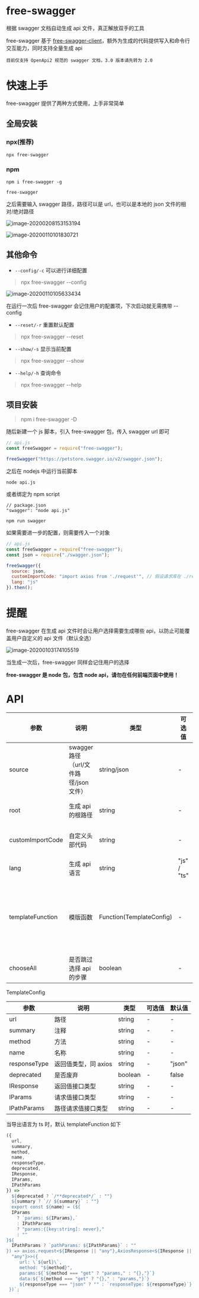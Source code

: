 # free-swagger

根据 swagger 文档自动生成 api 文件，真正解放双手的工具

free-swagger 基于 [free-swagger-client](https://www.npmjs.com/package/free-swagger-client)，额外为生成的代码提供写入和命令行交互能力，同时支持全量生成 api

`目前仅支持 OpenApi2 规范的 swagger 文档，3.0 版本请先转为 2.0`

# 快速上手

free-swagger 提供了两种方式使用，上手非常简单

## 全局安装

### npx(推荐)

```
npx free-swagger
```

### npm

```
npm i free-swagger -g
```

```
free-swagger
```

之后需要输入 swagger 路径，路径可以是 url，也可以是本地的 json 文件的相对/绝对路径

![image-20200208153153194](https://tva1.sinaimg.cn/large/0082zybply1gbp11zc8jrj32bo0h842p.jpg)

![image-20200110101830721](https://tva1.sinaimg.cn/large/006tNbRwgy1gar910l84dj30w2042jtc.jpg)

## 其他命令

- `--config/-c` 可以进行详细配置

> npx free-swagger --config

![image-20200110105633434](https://tva1.sinaimg.cn/large/006tNbRwly1gara4kfyrmj30wq06yadw.jpg)

在运行一次后 free-swagger 会记住用户的配置项，下次启动就无需携带 --config

- `--reset/-r` 重置默认配置

> npx free-swagger --reset

- `--show/-s` 显示当前配置

> npx free-swagger --show

- `--help/-h` 查询命令

> npx free-swagger --help

## 项目安装

> npm i free-swagger -D

随后新建一个 js 脚本，引入 free-swagger 包，传入 swagger url 即可

```javascript
// api.js
const freeSwagger = require("free-swagger");

freeSwagger("https://petstore.swagger.io/v2/swagger.json");
```

之后在 nodejs 中运行当前脚本

```
node api.js
```

或者绑定为 npm script

```
// package.json
"swagger": "node api.js"

npm run swagger
```

如果需要进一步的配置，则需要传入一个对象

```javascript
// api.js
const freeSwagger = require("free-swagger");
const json = require("./swagger.json");

freeSwagger({
  source: json,
  customImportCode: "import axios from './request'", // 假设请求库在 ./request
  lang: "js"
}).then();
```

# 提醒

free-swagger 在生成 api 文件时会让用户选择需要生成哪些 api，以防止可能覆盖用户自定义的 api 文件（默认全选）

![image-20200103174105519](https://tva1.sinaimg.cn/large/006tNbRwgy1gajihbv47tj30uq0c2k2u.jpg)

当生成一次后，free-swagger 同样会记住用户的选择

**free-swagger 是 node 包，包含 node api，请勿在任何前端页面中使用！**

# API

| 参数             | 说明                                   | 类型                     | 可选值      | 默认值                                         |
| ---------------- | -------------------------------------- | ------------------------ | ----------- | ---------------------------------------------- |
| source           | swagger 路径（url/文件路径/json 文件） | string/json              | -           | -                                              |
| root             | 生成 api 的根路径                      | string                   | -           | 当前路径 + src/api                             |
| customImportCode | 自定义头部代码                         | string                   | -           | "import axios from 'axios'"                    |
| lang             | 生成 api 语言                          | string                   | "js" / "ts" | "ts"                                           |
| templateFunction | 模版函数                               | Function(TemplateConfig) | -           | 返回一个模版，用于自定义代码片段，参考底部示例 |
| chooseAll        | 是否跳过选择 api 的步骤                | boolean                  | -           | false                                          |

TemplateConfig

| 参数         | 说明                 | 类型    | 可选值 | 默认值 |
| ------------ | -------------------- | ------- | ------ | ------ |
| url          | 路径                 | string  | -      | -      |
| summary      | 注释                 | string  | -      | -      |
| method       | 方法                 | string  | -      | -      |
| name         | 名称                 | string  | -      | -      |
| responseType | 返回值类型，同 axios | string  | -      | "json" |
| deprecated   | 是否废弃             | boolean | -      | false  |
| IResponse    | 返回值接口类型       | string  | -      | -      |
| IParams      | 请求值接口类型       | string  | -      | -      |
| IPathParams  | 路径请求值接口类型   | string  | -      | -      |

当导出语言为 ts 时，默认 templateFunction 如下

```javascript
({
  url,
  summary,
  method,
  name,
  responseType,
  deprecated,
  IResponse,
  IParams,
  IPathParams
}) => `
  ${deprecated ? `/**deprecated*/` : ""}
  ${summary ? `// ${summary}` : ""}  
  export const ${name} = (${
  IParams
    ? `params: ${IParams},`
    : IPathParams
    ? "params:{[key:string]: never},"
    : ""
}${
  IPathParams ? `pathParams: ${IPathParams}` : ""
}) => axios.request<${IResponse || "any"},AxiosResponse<${IResponse ||
  "any"}>>({
     url: \`${url}\`, 
     method: "${method}",  
     params:${`${method === "get" ? "params," : "{},"}`}
     data:${`${method === "get" ? "{}," : "params,"}`}
     ${responseType === "json" ? "" : `responseType: ${responseType}`}
 })`;
```
